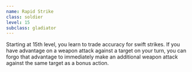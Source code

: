 ```yaml
---
name: Rapid Strike
class: soldier
level: 15
subclass: gladiator
---
```

Starting at 15th level, you learn to trade accuracy for swift strikes. If you have advantage on a weapon attack
against a target on your turn, you can forgo that advantage to immediately make an additional weapon attack against the
same target as a bonus action.
